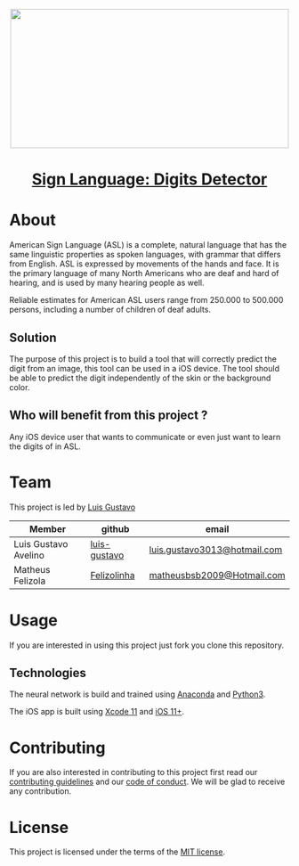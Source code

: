 <p align="center">
  <img width="500" height="250" src="https://i.imgur.com/aPBcgFv.png">
</p>

<h1 align="center">
  <a href="https://github.com/deeplearningunb/Sign-Language-Digits-Detector">
    Sign Language: Digits Detector
  </a>
</h1>

# About

American Sign Language (ASL) is a complete, natural language that has the same linguistic properties as spoken languages, with grammar that differs from English. ASL is expressed by movements of the hands and face. It is the primary language of many North Americans who are deaf and hard of hearing, and is used by many hearing people as well.

Reliable estimates for American ASL users range from 250.000 to 500.000 persons, including a number of children of deaf adults.

## Solution

The purpose of this project is to build a tool that will correctly predict the digit from an image, this tool can be used in a iOS device. The tool should be able to predict the digit independently of the skin or the background color.

## Who will benefit from this project ?

Any iOS device user that wants to communicate or even just want to learn the digits of in ASL.

# Team

This project is led by [Luis Gustavo]()

| Member               | github        | email                  |
|----------------------|--------------|------------------------|
| Luis Gustavo Avelino | [luis-gustavo](https://github.com/luis-gustavo) | luis.gustavo3013@hotmail.com |
| Matheus Felizola     | [Felizolinha](https://github.com/Felizolinha)   | matheusbsb2009@Hotmail.com |

# Usage

If you are interested in using this project just fork you clone this repository.

## Technologies

The neural network is build and trained using [Anaconda](https://www.anaconda.com/) and [Python3](https://www.python.org/downloads/).

  The iOS app is built using [Xcode 11](https://developer.apple.com/xcode/) and [iOS 11+](https://www.apple.com/br/ios/ios-13/).

# Contributing

If you are also interested in contributing to this project first read our [contributing guidelines](https://github.com/deeplearningunb/Sign-Language-Digits-Detector/blob/dev/CONTRIBUTING.md) and our [code of conduct](https://github.com/deeplearningunb/Sign-Language-Digits-Detector/blob/dev/CODE_OF_CONDUCT.md). We will be glad to receive any contribution.

# License

This project is licensed under the terms of the [MIT license](https://github.com/deeplearningunb/Sign-Language-Digits-Detector/blob/dev/LICENSE).
